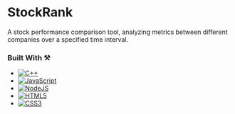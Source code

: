 # StockRank
A stock performance comparison tool, analyzing metrics between different companies over a specified time interval.

### Built With ⚒️
* [![C++][C++.com]][C++-url]
* [![JavaScript][JS.js]][JS-url]
* [![NodeJS][NodeJS.com]][NodeJS-url]
* [![HTML5][HTML.com]][HTML-url]
* [![CSS3][CSS.com]][CSS-url]

<!-- MARKDOWN LINKS & IMAGES -->
[C++.com]: https://img.shields.io/badge/-C++-blue?logo=cplusplus
[C++-url]: https://cplusplus.com/
[JS.js]: https://img.shields.io/badge/javascript-%23323330.svg?style=for-the-badge&logo=javascript&logoColor=%23F7DF1E
[JS-url]: https://JavaScript.com/
[NodeJS.com]: https://img.shields.io/badge/node.js-6DA55F?style=for-the-badge&logo=node.js&logoColor=white
[NodeJS-url]: https://nodejs.org/en
[HTML.com]: https://img.shields.io/badge/html5-%23E34F26.svg?style=for-the-badge&logo=html5&logoColor=white
[HTML-url]: https://html.com/
[CSS.com]: https://img.shields.io/badge/css3-%231572B6.svg?style=for-the-badge&logo=css3&logoColor=white 
[CSS-url]: https://www.w3.org/Style/CSS/Overview.en.html#
